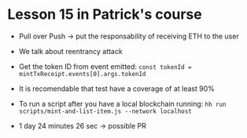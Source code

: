 # Lesson 15 in Patrick's course

- Pull over Push -> put the responsability of receiving ETH to the user
- We talk about reentrancy attack

- Get the token ID from event emitted: `const tokenId = mintTxReceipt.events[0].args.tokenId`

- It is recomendable that test have a coverage of at least 90%

- To run a script after you have a local blockchain running: `hh run scripts/mint-and-list-item.js --network localhost`

- 1 day 24 minutes 26 sec -> possible PR
